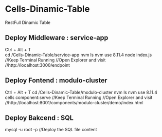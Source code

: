 # Cells-Dinamic-Table
RestFull Dinamic Table

## Deploy Middleware : service-app

  Ctrl + Alt + T <br> 
  cd /Cells-Dinamic-Table/service-app
  nvm ls
  nvm use 8.11.4
  node index.js
  //Keep Terminal Running
  //Open Explorer and visit 
  //http://localhost:3000/endpoint

## Deploy Fontend : modulo-cluster

  Ctrl + Alt + T
  cd /Cells-Dinamic-Table/modulo-cluster
  nvm ls
  nvm use 8.11.4
  cells component:serve
  //Keep Terminal Running
  //Open Explorer and visit 
  //http://localhost:8001/components/modulo-cluster/demo/index.html


## Deploy Bakcend : SQL
  
  mysql -u root -p
  //Deploy the SQL file content
  
